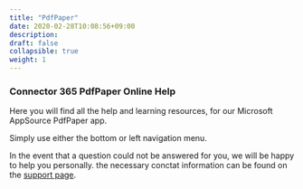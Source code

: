 ```yaml
---
title: "PdfPaper"
date: 2020-02-28T10:08:56+09:00
description: 
draft: false
collapsible: true
weight: 1
---
```

### Connector 365 PdfPaper Online Help

Here you will find all the help and learning resources, for our Microsoft AppSource PdfPaper app.

Simply use either the bottom or left navigation menu.

In the event that a question could not be answered for you, we will be happy to help you personally. the necessary conctat information can be found on the [support page](en-us/apps/help-and-support/).